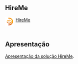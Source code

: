 ## HireMe

<div> 
            <img align="top"  height="30px" width="30px" src="img/handshake_transparente.png">
            <a href="">HireMe</a>
</div><br>

## Apresentação

<a href="../presentation/"> Apresentação da solução HireMe</a>.


